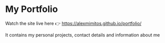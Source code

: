 # My Portfolio 

Watch the site live here  👉 https://alexmimitos.github.io/portfolio/

It contains my personal projects, contact details and information about me
